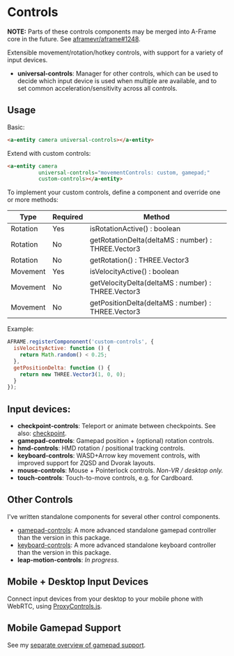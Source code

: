# Controls

**NOTE:** Parts of these controls components may be merged into A-Frame core in the future. See [aframevr/aframe#1248](https://github.com/aframevr/aframe/pull/1248).

Extensible movement/rotation/hotkey controls, with support for a variety of input devices.

- **universal-controls**: Manager for other controls, which can be used to decide which input device is used when multiple are available, and to set common acceleration/sensitivity across all controls.

## Usage

Basic:

```html
<a-entity camera universal-controls></a-entity>
```

Extend with custom controls:

```html
<a-entity camera
          universal-controls="movementControls: custom, gamepad;"
          custom-controls></a-entity>
```

To implement your custom controls, define a component and override one or more methods:

| Type     | Required | Method |
|----------|----------|--------|
| Rotation | Yes      | isRotationActive() : boolean |
| Rotation | No       | getRotationDelta(deltaMS : number) : THREE.Vector3 |
| Rotation | No       | getRotation() : THREE.Vector3 |
| Movement | Yes      | isVelocityActive() : boolean |
| Movement | No       | getVelocityDelta(deltaMS : number) : THREE.Vector3 |
| Movement | No       | getPositionDelta(deltaMS : number) : THREE.Vector3 |

Example:

```js
AFRAME.registerCompononent('custom-controls', {
  isVelocityActive: function () {
    return Math.random() < 0.25;
  },
  getPositionDelta: function () {
    return new THREE.Vector3(1, 0, 0);
  }
});
```

## Input devices:

- **checkpoint-controls**: Teleport or animate between checkpoints. See also: [checkpoint](/src/misc/checkpoint.js).
- **gamepad-controls**: Gamepad position + (optional) rotation controls.
- **hmd-controls**: HMD rotation / positional tracking controls.
- **keyboard-controls**: WASD+Arrow key movement controls, with improved support for ZQSD and Dvorak layouts.
- **mouse-controls**: Mouse + Pointerlock controls. *Non-VR / desktop only.*
- **touch-controls**: Touch-to-move controls, e.g. for Cardboard.

## Other Controls

I've written standalone components for several other control components.

- [gamepad-controls](https://github.com/donmccurdy/aframe-gamepad-controls): A more advanced standalone gamepad controller than the version in this package.
- [keyboard-controls](https://github.com/donmccurdy/aframe-keyboard-controls): A more advanced standalone keyboard controller than the version in this package.
- **leap-motion-controls**: *In progress.*

## Mobile + Desktop Input Devices

Connect input devices from your desktop to your mobile phone with WebRTC, using [ProxyControls.js](https://proxy-controls.donmccurdy.com).

## Mobile Gamepad Support

See my [separate overview of gamepad support](https://gist.github.com/donmccurdy/cf336a8b88ba0f10991d4aab936cc28b).
